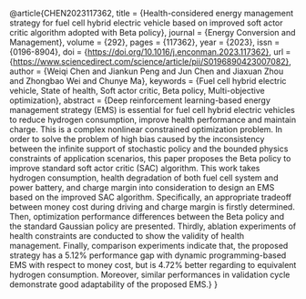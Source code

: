 @article{CHEN2023117362,
title = {Health-considered energy management strategy for fuel cell hybrid electric vehicle based on improved soft actor critic algorithm adopted with Beta policy},
journal = {Energy Conversion and Management},
volume = {292},
pages = {117362},
year = {2023},
issn = {0196-8904},
doi = {https://doi.org/10.1016/j.enconman.2023.117362},
url = {https://www.sciencedirect.com/science/article/pii/S0196890423007082},
author = {Weiqi Chen and Jiankun Peng and Jun Chen and Jiaxuan Zhou and Zhongbao Wei and Chunye Ma},
keywords = {Fuel cell hybrid electric vehicle, State of health, Soft actor critic, Beta policy, Multi-objective optimization},
abstract = {Deep reinforcement learning-based energy management strategy (EMS) is essential for fuel cell hybrid electric vehicles to reduce hydrogen consumption, improve health performance and maintain charge. This is a complex nonlinear constrained optimization problem. In order to solve the problem of high bias caused by the inconsistency between the infinite support of stochastic policy and the bounded physics constraints of application scenarios, this paper proposes the Beta policy to improve standard soft actor critic (SAC) algorithm. This work takes hydrogen consumption, health degradation of both fuel cell system and power battery, and charge margin into consideration to design an EMS based on the improved SAC algorithm. Specifically, an appropriate tradeoff between money cost during driving and charge margin is firstly determined. Then, optimization performance differences between the Beta policy and the standard Gaussian policy are presented. Thirdly, ablation experiments of health constraints are conducted to show the validity of health management. Finally, comparison experiments indicate that, the proposed strategy has a 5.12% performance gap with dynamic programming-based EMS with respect to money cost, but is 4.72% better regarding to equivalent hydrogen consumption. Moreover, similar performances in validation cycle demonstrate good adaptability of the proposed EMS.}
}
